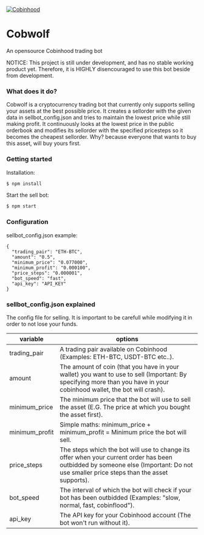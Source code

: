 [![Cobinhood](https://i.imgur.com/3eAEQN2.png)](https://cobinhood.com/)

# Cobwolf
An opensource Cobinhood trading bot

NOTICE: This project is still under development, and has no stable working product yet.
Therefore, it is HIGHLY disencouraged to use this bot beside from development.

### What does it do?

Cobwolf is a cryptocurrency trading bot that currently only supports selling your assets at the best possible price.
It creates a sellorder with the given data in sellbot_config.json and tries to maintain the lowest price while still making profit. It continuously looks at the lowest price in the public orderbook and modifies its sellorder with the specified pricesteps so it becomes the cheapest sellorder. Why? because everyone that wants to buy this asset, will buy yours first.

### Getting started

Installation:
```sh
$ npm install
```

Start the sell bot:
```sh
$ npm start
```

### Configuration

sellbot_config.json example:

```
{
  "trading_pair": "ETH-BTC",
  "amount": "0.5",
  "minimum_price": "0.077000",
  "minimum_profit": "0.000100",
  "price_steps": "0.000001",
  "bot_speed": "fast",
  "api_key": "API_KEY"
}
```

### sellbot_config.json explained

The config file for selling. It is important to be carefull while modifying it in order to not lose your funds.

| variable | options |
| ------ | ------ |
| trading_pair | A trading pair available on Cobinhood (Examples: ETH-BTC, USDT-BTC etc..).|
| amount | The amount of coin (that you have in your wallet) you want to use to sell (Important: By specifying more than you have in your cobinhood wallet, the bot will crash).|
| minimum_price | The minimum price that the bot will use to sell the asset (E.G. The price at which you bought the asset first).|
| minimum_profit | Simple maths: minimum_price + minimum_profit = Minimum price the bot will sell.|
| price_steps | The steps which the bot will use to change its offer when your current order has been outbidded by someone else (Important: Do not use smaller price steps than the asset supports). |
| bot_speed | The interval of which the bot will check if your bot has been outbidded (Examples: "slow, normal, fast, cobinflood").|
| api_key | The API key for your Cobinhood account (The bot won't run without it). |
